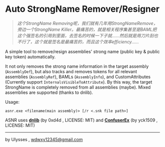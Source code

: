 # Auto StrongName Remover/Resigner
>*这个StrongName Removing呢，我们就有几年用StrongNameRemove，旁边一个StrongName Killer。最痛苦的，就是相关程序集甚至是BAML把这个强签名的引用到里面，去签名的时候一下子就……然后就是用刀片刮也不行了，这个就是签名是最痛苦的，而且这个效率efficiency……*

A simple tool to remove/resign assemblies' strong name (public key & public key token) automatically. 

It not only removes the strong name information in the target assembly (`AssemblyDef`), but also tracks and removes tokens for all relevant assemblies (`AssemblyRef`), BAMLs (`AssemblyInfo`), and CustomAttributes (Currently support `InternalsVisibleToAttribute`). By this way, the target StrongName is completely  removed from all assemblies (maybe). Mixed assemblies are supported (thanks to dnlib).

Usage:

	asnr.exe <filename(main assembly)> [/r <.snk file path>]

ASNR uses [**dnlib**](https://github.com/0xd4d/dnlib) (by 0xd4d , LICENSE: MIT) and [**ConfuserEx**](https://github.com/yck1509/ConfuserEx) (by yck1509 , LICENSE: MIT)


---

by Ulysses , wdwxy12345@gmail.com


